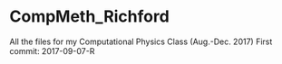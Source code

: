 # CompMeth_Richford
All the files for my Computational Physics Class (Aug.-Dec. 2017)
First commit: 2017-09-07-R